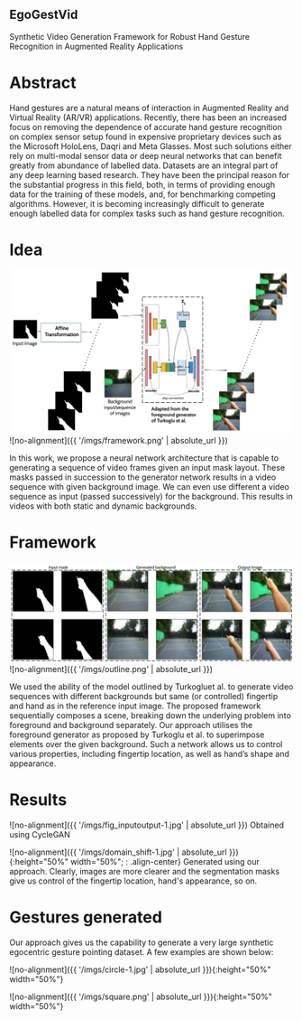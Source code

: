 ## **EgoGestVid**
Synthetic Video Generation Framework for Robust Hand Gesture Recognition in Augmented Reality Applications

# Abstract
Hand gestures are a natural means of interaction in Augmented Reality and Virtual Reality (AR/VR) applications. Recently, there has been an increased focus on removing the dependence of accurate hand gesture recognition on complex sensor setup found in expensive proprietary devices such as the Microsoft HoloLens, Daqri and Meta Glasses. Most such solutions either rely on multi-modal sensor data or deep neural networks that can benefit greatly from abundance of labelled data. Datasets are an integral part of any deep learning based research. They have been the principal reason for the substantial progress in this field, both, in terms of providing enough data for the training of these models, and, for benchmarking competing algorithms. However, it is becoming increasingly difficult to generate enough labelled data for complex tasks such as hand gesture recognition.

# Idea

![](https://github.com/EgoGestVid/EgoGestVid.github.io/blob/master/imgs/framework.png)
![no-alignment]({{ '/imgs/framework.png' | absolute_url }})

In this work, we propose a neural network architecture that is capable to generating a sequence of video frames given an input mask layout. These masks passed in succession to the generator network results in a video sequence with given background image. We can even use different a video sequence as input (passed successively) for the background. This results in videos with both static and dynamic backgrounds.

# Framework

![](https://github.com/EgoGestVid/EgoGestVid.github.io/blob/master/imgs/outline.png)
![no-alignment]({{ '/imgs/outline.png' | absolute_url }})

We used the ability of the model outlined by Turkogluet al. to generate video sequences with different backgrounds but same (or controlled) fingertip and hand as in the reference input image. The proposed framework sequentially composes a scene, breaking down the underlying problem into foreground and background separately. Our approach utilises the foreground generator as proposed by Turkoglu et al. to superimpose elements over the given background.  Such a network allows us to control various properties, including fingertip location, as well as hand’s shape and appearance.

# Results

![no-alignment]({{ '/imgs/fig_inputoutput-1.jpg' | absolute_url }})
Obtained using CycleGAN

![no-alignment]({{ '/imgs/domain_shift-1.jpg' | absolute_url }}){:height="50%" width="50%"; : .align-center}
Generated using our approach. Clearly, images are more clearer and the segmentation masks give us control of the fingertip location, hand's appearance, so on.

# Gestures generated

Our approach gives us the capability to generate a very large synthetic egocentric gesture pointing dataset. A few examples are shown below:

![no-alignment]({{ '/imgs/circle-1.jpg' | absolute_url }}){:height="50%" width="50%"} 

![no-alignment]({{ '/imgs/square.png' | absolute_url }}){:height="50%" width="50%"} 







